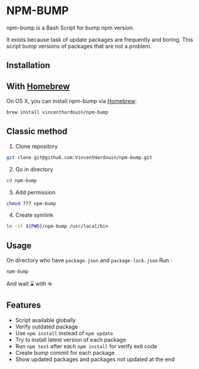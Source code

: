 # NPM-BUMP 

npm-bump is a Bash Script for bump npm version.

It exists because task of update packages are frequently and boring.
This script bump versions of packages that are not a problem.

## Installation 

## With [Homebrew](https://brew.sh/)
On OS X, you can install npm-bump via [Homebrew](https://brew.sh/):
```bash 
brew install vincenthardouin/npm-bump
```

## Classic method
1. Clone repository 
```bash
git clone git@github.com:VincentHardouin/npm-bump.git
```

2. Go in directory
```bash
cd npm-bump
```

3. Add permission
```bash
chmod 777 npm-bump
```

4. Create symlink
```bash
ln -sf ${PWD}/npm-bump /usr/local/bin
```

## Usage 

On directory who have `package.json` and `package-lock.json` 
Run : 
```bash
npm-bump
```
And wait :hourglass: with :coffee:

## Features 
- Script available globally 
- Verify outdated package 
- Use `npm install` instead of `npm update`
- Try to install latest version of each package
- Run `npm test` after each `npm install` for verify exit code
- Create bump commit for each package 
- Show updated packages and packages not updated at the end